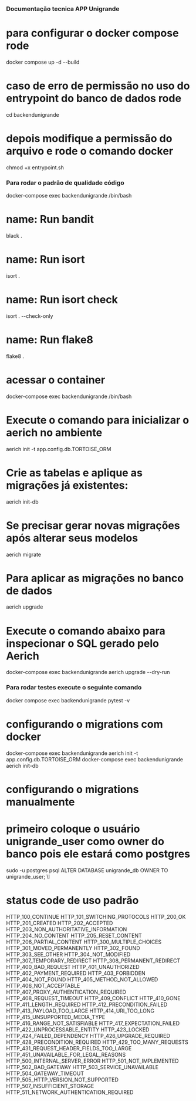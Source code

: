 ### Documentação tecnica APP Unigrande

# para configurar o docker compose rode
docker compose up -d --build

# caso de erro de permissão no uso do entrypoint do banco de dados rode
cd backendunigrande 

# depois modifique a permissão do arquivo e rode o comando docker
chmod +x entrypoint.sh

### Para rodar o padrão de qualidade código

docker-compose exec backendunigrande /bin/bash

# name: Run bandit
   black .
# name: Run isort
   isort .
# name: Run isort check
   isort . --check-only
# name: Run flake8
   flake8 .

# acessar o container 
  docker-compose exec backendunigrande /bin/bash
  
# Execute o comando para inicializar o aerich no ambiente
   aerich init -t app.config.db.TORTOISE_ORM
# Crie as tabelas e aplique as migrações já existentes:
   aerich init-db
# Se precisar gerar novas migrações após alterar seus modelos
   aerich migrate
# Para aplicar as migrações no banco de dados
   aerich upgrade
# Execute o comando abaixo para inspecionar o SQL gerado pelo Aerich
   docker-compose exec backendunigrande aerich upgrade --dry-run

### Para rodar testes execute o seguinte comando

docker compose exec backendunigrande pytest -v

# configurando o migrations com docker
   docker-compose exec backendunigrande aerich init -t app.config.db.TORTOISE_ORM
   docker-compose exec backendunigrande aerich init-db

# configurando o migrations manualmente

# primeiro coloque o usuário unigrande_user como owner do banco pois ele estará como postgres
   sudo -u postgres psql
   ALTER DATABASE unigrande_db OWNER TO unigrande_user;
   \l

# status code de uso padrão
HTTP_100_CONTINUE
HTTP_101_SWITCHING_PROTOCOLS
HTTP_200_OK
HTTP_201_CREATED
HTTP_202_ACCEPTED
HTTP_203_NON_AUTHORITATIVE_INFORMATION
HTTP_204_NO_CONTENT
HTTP_205_RESET_CONTENT
HTTP_206_PARTIAL_CONTENT
HTTP_300_MULTIPLE_CHOICES
HTTP_301_MOVED_PERMANENTLY
HTTP_302_FOUND
HTTP_303_SEE_OTHER
HTTP_304_NOT_MODIFIED
HTTP_307_TEMPORARY_REDIRECT
HTTP_308_PERMANENT_REDIRECT
HTTP_400_BAD_REQUEST
HTTP_401_UNAUTHORIZED
HTTP_402_PAYMENT_REQUIRED
HTTP_403_FORBIDDEN
HTTP_404_NOT_FOUND
HTTP_405_METHOD_NOT_ALLOWED
HTTP_406_NOT_ACCEPTABLE
HTTP_407_PROXY_AUTHENTICATION_REQUIRED
HTTP_408_REQUEST_TIMEOUT
HTTP_409_CONFLICT
HTTP_410_GONE
HTTP_411_LENGTH_REQUIRED
HTTP_412_PRECONDITION_FAILED
HTTP_413_PAYLOAD_TOO_LARGE
HTTP_414_URI_TOO_LONG
HTTP_415_UNSUPPORTED_MEDIA_TYPE
HTTP_416_RANGE_NOT_SATISFIABLE
HTTP_417_EXPECTATION_FAILED
HTTP_422_UNPROCESSABLE_ENTITY
HTTP_423_LOCKED
HTTP_424_FAILED_DEPENDENCY
HTTP_426_UPGRADE_REQUIRED
HTTP_428_PRECONDITION_REQUIRED
HTTP_429_TOO_MANY_REQUESTS
HTTP_431_REQUEST_HEADER_FIELDS_TOO_LARGE
HTTP_451_UNAVAILABLE_FOR_LEGAL_REASONS
HTTP_500_INTERNAL_SERVER_ERROR
HTTP_501_NOT_IMPLEMENTED
HTTP_502_BAD_GATEWAY
HTTP_503_SERVICE_UNAVAILABLE
HTTP_504_GATEWAY_TIMEOUT
HTTP_505_HTTP_VERSION_NOT_SUPPORTED
HTTP_507_INSUFFICIENT_STORAGE
HTTP_511_NETWORK_AUTHENTICATION_REQUIRED